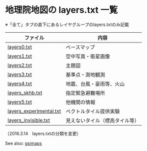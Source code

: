 # 地理院地図の layers.txt 一覧
※「全て」タブの直下にあるレイヤグループのlayers.txtのみ記載  

|ファイル|内容|
|---|----|
|[layers0.txt](https://github.com/gsi-cyberjapan/gsimaps/blob/gh-pages/layers_txt/layers0.txt)|ベースマップ|
|[layers1.txt](https://github.com/gsi-cyberjapan/gsimaps/blob/gh-pages/layers_txt/layers1.txt)|空中写真・衛星画像|
|[layers2.txt](https://github.com/gsi-cyberjapan/gsimaps/blob/gh-pages/layers_txt/layers2.txt)|主題図|
|[layers3.txt](https://github.com/gsi-cyberjapan/gsimaps/blob/gh-pages/layers_txt/layers3.txt)|基準点・測地観測|
|[layers4.txt](https://github.com/gsi-cyberjapan/gsimaps/blob/gh-pages/layers_txt/layers4.txt)|地震、台風・豪雨等、火山|
|[layers_skhb.txt](https://github.com/gsi-cyberjapan/gsimaps/blob/gh-pages/layers_txt/layers_skhb.txt)|指定緊急避難場所|
|[layers5.txt](https://github.com/gsi-cyberjapan/gsimaps/blob/gh-pages/layers_txt/layers5.txt)|他機関の情報|
|[layers_experimental.txt](https://github.com/gsi-cyberjapan/gsimaps/blob/gh-pages/layers_txt/layers_experimental.txt)|ベクトルタイル提供実験|
|[layers_invisible.txt](https://github.com/gsi-cyberjapan/gsimaps/blob/gh-pages/layers_txt/layers_invisible.txt)|見えないタイル（標高タイル等）|

（2016.3.14　layers.txtの分類を変更）

See also: [gsimaps](https://github.com/gsi-cyberjapan/gsimaps/tree/gh-pages/layers_txt)
